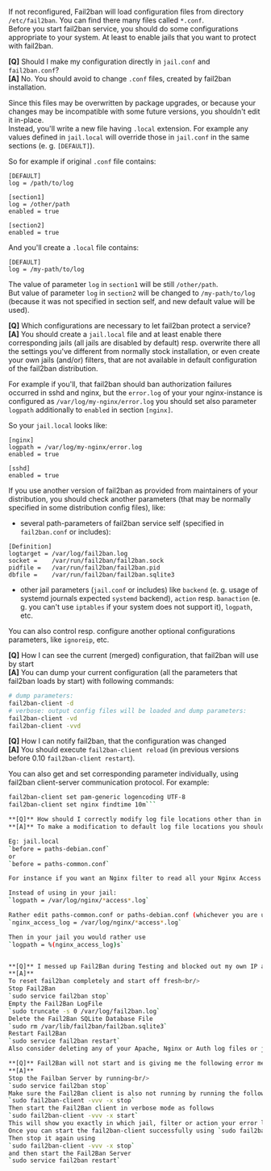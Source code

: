 If not reconfigured, Fail2ban will load configuration files from directory `/etc/fail2ban`. You can find there many files called `*.conf`.<br/>
Before you start fail2ban service, you should do some configurations appropriate to your system. At least to enable jails that you want to protect with fail2ban.

**[Q]** Should I make my configuration directly in `jail.conf` and `fail2ban.conf`?<br/>
**[A]** No. You should avoid to change `.conf` files, created by fail2ban installation.

Since this files may be overwritten by package upgrades, or because your changes may be incompatible with some future versions, you shouldn't edit it in-place.<br/>
Instead, you'll write a new file having `.local` extension. For example any values defined in `jail.local` will override those in `jail.conf` in the same sections (e. g. `[DEFAULT]`).

So for example if original `.conf` file contains:
```
[DEFAULT]
log = /path/to/log

[section1]
log = /other/path
enabled = true

[section2]
enabled = true
```
And you'll create a `.local` file contains:
```
[DEFAULT]
log = /my-path/to/log
```
The value of parameter `log` in `section1` will be still `/other/path`.<br/>
But value of parameter `log` in `section2` will be changed to `/my-path/to/log` (because it was not specified in section self, and new default value will be used).

**[Q]** Which configurations are necessary to let fail2ban protect a service?<br/>
**[A]** You should create a `jail.local` file and at least enable there corresponding jails (all jails are disabled by default) resp. overwrite there all the settings you've different from normally stock installation, or even create your own jails (and/or) filters, that are not available in default configuration of the fail2ban distribution.

For example if you'll, that fail2ban should ban authorization failures occurred in sshd and nginx, but the `error.log` of your your nginx-instance is configured as `/var/log/my-nginx/error.log` you should set also parameter `logpath` additionally to `enabled` in section `[nginx]`.

So your `jail.local` looks like:
```
[nginx]
logpath = /var/log/my-nginx/error.log
enabled = true

[sshd]
enabled = true
```

If you use another version of fail2ban as provided from maintainers of your distribution, you should check another parameters (that may be normally specified in some distribution config files), like:
- several path-parameters of fail2ban service self (specified in `fail2ban.conf` or includes):
```
[Definition]
logtarget = /var/log/fail2ban.log
socket =    /var/run/fail2ban/fail2ban.sock
pidfile =   /var/run/fail2ban/fail2ban.pid
dbfile =    /var/run/fail2ban/fail2ban.sqlite3
```
- other jail parameters (`jail.conf` or includes) like `backend` (e. g. usage of systemd journals expected `systemd` backend), `action` resp. `banaction` (e. g. you can't use `iptables` if your system does not support it), `logpath`, etc.

You can also control resp. configure another optional configurations parameters, like `ignoreip`, etc.

**[Q]** How I can see the current (merged) configuration, that fail2ban will use by start<br/>
**[A]** You can dump your current configuration (all the parameters that fail2ban loads by start) with following commands:
```bash
# dump parameters:
fail2ban-client -d
# verbose: output config files will be loaded and dump parameters:
fail2ban-client -vd
fail2ban-client -vvd
```

**[Q]** How I can notify fail2ban, that the configuration was changed<br/>
**[A]** You should execute `fail2ban-client reload` (in previous versions before 0.10 `fail2ban-client restart`).<br/> 

You can also get and set corresponding parameter individually, using fail2ban client-server communication protocol. For example:
```bash
fail2ban-client set pam-generic logencoding UTF-8
fail2ban-client set nginx findtime 10m```

**[Q]** How should I correctly modify log file locations other than in the jail settings<br/>
**[A]** To make a modification to default log file locations you should edit paths-common.conf or paths-debian.conf (whichever you are using in jail.local) and make changes there which keeps it nicely structured for your jail(s) settings<br/>

Eg: jail.local
`before = paths-debian.conf`
or
`before = paths-common.conf`

For instance if you want an Nginx filter to read all your Nginx Access Logs for multiple web sites

Instead of using in your jail:
`logpath = /var/log/nginx/*access*.log`

Rather edit paths-common.conf or paths-debian.conf (whichever you are using) and change the line
`nginx_access_log = /var/log/nginx/*access*.log`

Then in your jail you would rather use
`logpath = %(nginx_access_log)s`


**[Q]** I messed up Fail2Ban during Testing and blocked out my own IP address, how do I completely reset Fail2Ban to get it off to a clean start?<br/>
**[A]**
To reset fail2ban completely and start off fresh<br/>
Stop Fail2Ban
`sudo service fail2ban stop`
Empty the Fail2Ban LogFile
`sudo truncate -s 0 /var/log/fail2ban.log`
Delete the Fail2Ban SQLite Database File
`sudo rm /var/lib/fail2ban/fail2ban.sqlite3`
Restart Fail2Ban
`sudo service fail2ban restart`
Also consider deleting any of your Apache, Nginx or Auth log files or just the entries that may contain your own IP address used during testing, as once Fail2Ban starts again, depending on your jail settings, it will just block you again.

**[Q]** Fail2Ban will not start and is giving me the following error message "Job for fail2ban.service failed. See 'systemctl status fail2ban.service' and 'journalctl -xn' for details." but checking those does not help me trace where my error is.<br/>
**[A]** 
Stop the Failban Server by running<br/>
`sudo service fail2ban stop`
Make sure the Fail2Ban client is also not running by running the following
`sudo fail2ban-client -vvv -x stop`
Then start the Fail2Ban client in verbose mode as follows
`sudo fail2ban-client -vvv -x start`
This will show you exactly in which jail, filter or action your error lies.
Once you can start the fail2ban-client successfully using `sudo fail2ban-client -vvv -x start`
Then stop it again using 
`sudo fail2ban-client -vvv -x stop`
and then start the Fail2Ban Server
`sudo service fail2ban restart`